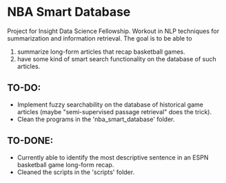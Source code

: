 # NBA Smart Database

Project for Insight Data Science Fellowship.  Workout in NLP techniques for summarization and information retrieval.  The goal is to be able to
1. summarize long-form articles that recap basketball games.
2. have some kind of smart search functionality on the database of such articles.

## TO-DO:
- Implement fuzzy searchability on the database of historical game articles (maybe "semi-supervised passage retrieval" does the trick).
- Clean the programs in the 'nba_smart_database' folder.

## TO-DONE:
- Currently able to identify the most descriptive sentence in an ESPN basketball game long-form recap.
- Cleaned the scripts in the 'scripts' folder.
